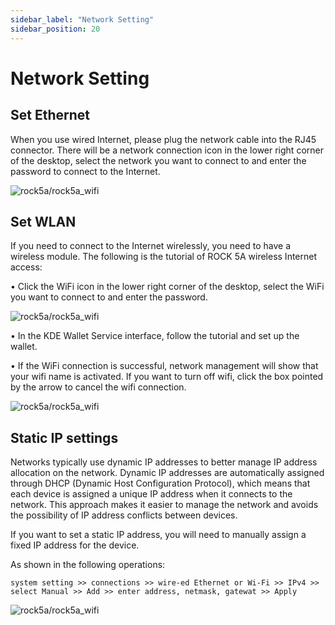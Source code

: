 ```yaml
---
sidebar_label: "Network Setting"
sidebar_position: 20
---
```


# Network Setting

## Set Ethernet

When you use wired Internet, please plug the network cable into the RJ45 connector. There will be a network connection icon in the lower right corner of the desktop, select the network you want to connect to and enter the password to connect to the Internet.

![rock5a/rock5a_wifi](/img/rock5a/rock5a_ethernet.webp)

## Set WLAN

If you need to connect to the Internet wirelessly, you need to have a wireless module.
The following is the tutorial of ROCK 5A wireless Internet access:

• Click the WiFi icon in the lower right corner of the desktop, select the WiFi you want to connect to and enter the password.

![rock5a/rock5a_wifi](/img/rock5a/rock5a_wifi_1.webp)

• In the KDE Wallet Service interface, follow the tutorial and set up the wallet.

• If the WiFi connection is successful, network management will show that your wifi name is activated. If you want to turn off wifi, click the box pointed by the arrow to cancel the wifi connection.

![rock5a/rock5a_wifi](/img/rock5a/rock5a_wifi_5.webp)

## Static IP settings

Networks typically use dynamic IP addresses to better manage IP address allocation on the network. Dynamic IP addresses are automatically assigned through DHCP (Dynamic Host Configuration Protocol), which means that each device is assigned a unique IP address when it connects to the network. This approach makes it easier to manage the network and avoids the possibility of IP address conflicts between devices.

If you want to set a static IP address, you will need to manually assign a fixed IP address for the device.

As shown in the following operations:

    system setting >> connections >> wire-ed Ethernet or Wi-Fi >> IPv4 >> select Manual >> Add >> enter address, netmask, gatewat >> Apply

![rock5a/rock5a_wifi](/img/rock5a/rock5a_static_ip.webp)
